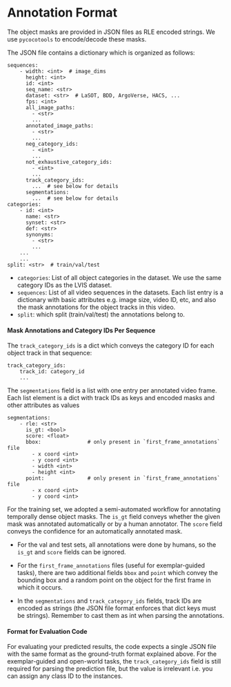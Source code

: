 # Annotation Format

The object masks are provided in JSON files as RLE encoded strings. We use `pycocotools` to encode/decode these masks.

The JSON file contains a dictionary which is organized as follows:

```
sequences:
    - width: <int>  # image_dims
      height: <int>
      id: <int>
      seq_name: <str>
      dataset: <str>  # LaSOT, BDD, ArgoVerse, HACS, ...
      fps: <int>
      all_image_paths:
        - <str>
        ...
      annotated_image_paths:
        - <str>
        ...
      neg_category_ids: 
        - <int>
        ...
      not_exhaustive_category_ids:
        - <int>
        ...
      track_category_ids:
        ...  # see below for details
      segmentations:
        ...  # see below for details
categories:
    - id: <int>
      name: <str>
      synset: <str>
      def: <str>
      synonyms: 
        - <str>
        ...
    ...
    ...
split: <str>  # train/val/test
```

- `categories`: List of all object categories in the dataset. We use the same category IDs as the LVIS dataset.
- `sequences`: List of all video sequences in the datasets. Each list entry is a dictionary with basic attributes e.g. image size, video ID, etc, and also the mask annotations for the object tracks in this video.
- `split`: which split (train/val/test) the annotations belong to.

#### Mask Annotations and Category IDs Per Sequence

The `track_category_ids` is a dict which conveys the category ID for each object track in that sequence:

```
track_category_ids:
    track_id: category_id
    ...
``` 

The `segmentations` field is a list with one entry per annotated video frame. Each list element is a dict with track IDs as keys and encoded masks and other attributes as values

```
segmentations:
    - rle: <str>
      is_gt: <bool>
      score: <float>
      bbox:               # only present in `first_frame_annotations` file
        - x coord <int>
        - y coord <int>
        - width <int>
        - height <int>
      point:              # only present in `first_frame_annotations` file
        - x coord <int>
        - y coord <int>
``` 

For the training set, we adopted a semi-automated workflow for annotating temporally dense object masks. The `is_gt` field conveys whether the given mask was annotated automatically or by a human annotator. The `score` field conveys the confidence for an automatically annotated mask.

- For the val and test sets, all annotations were done by humans, so the `is_gt` and `score` fields can be ignored. 

- For the `first_frame_annotations` files (useful for exemplar-guided tasks), there are two additional fields `bbox` and `point` which convey the bounding box and a random point on the object for the first frame in which it occurs.

- In the `segmentations` and `track_category_ids` fields, track IDs are encoded as strings (the JSON file format enforces that dict keys must be strings). Remember to cast them as int when parsing the annotations.


#### Format for Evaluation Code

For evaluating your predicted results, the code expects a single JSON file with the same format as the ground-truth format explained above. For the exemplar-guided and open-world tasks, the `track_category_ids` field is still required for parsing the prediction file, but the value is irrelevant i.e. you can assign any class ID to the instances.
